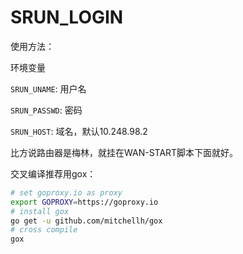 # SRUN_LOGIN

使用方法：

环境变量

`SRUN_UNAME`: 用户名

`SRUN_PASSWD`: 密码

`SRUN_HOST`: 域名，默认10.248.98.2

比方说路由器是梅林，就挂在WAN-START脚本下面就好。

交叉编译推荐用gox：

```bash
# set goproxy.io as proxy
export GOPROXY=https://goproxy.io
# install gox
go get -u github.com/mitchellh/gox
# cross compile
gox
```